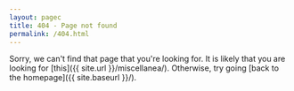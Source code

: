 ```yaml
---
layout: pagec
title: 404 - Page not found
permalink: /404.html
---
```


Sorry, we can't find that page that you're looking for. It is likely that you are looking for [this]({{ site.url }}/miscellanea/). Otherwise, try going [back to the homepage]({{ site.baseurl }}/).
